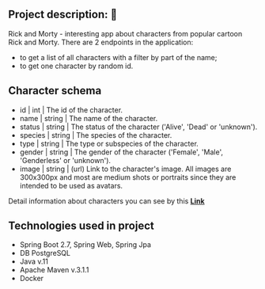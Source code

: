Project description: 🎥
-----------------------
Rick and Morty - interesting app about characters from popular cartoon Rick and Morty.
There are 2 endpoints in the application:
- to get a list of all characters with a filter by part of the name;
- to get one character by random id.

**Character schema**
--------------------
 - id	|    int    |    The id of the character.
 - name | string |	The name of the character.
 - status |	string |	The status of the character ('Alive', 'Dead' or 'unknown').
 - species |	string |	The species of the character.
 - type |	string |	The type or subspecies of the character.
 - gender |	string |	The gender of the character ('Female', 'Male', 'Genderless' or 'unknown').
 - image |	string | (url)	Link to the character's image. All images are 300x300px and most are medium shots or portraits since they are intended to be used as avatars.
  
Detail information about characters you can see by this [**Link**](https://rickandmortyapi.com/api/character)

Technologies used in project
----------------------------
- Spring Boot 2.7, Spring Web, Spring Jpa
- DB PostgreSQL
- Java v.11
- Apache Maven v.3.1.1
- Docker
